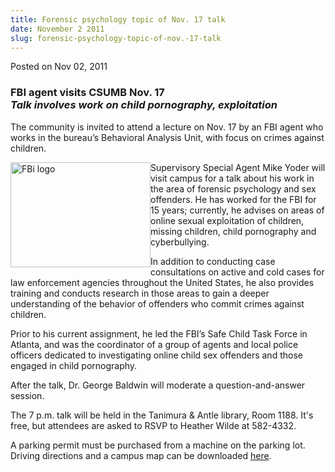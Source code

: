 ```yaml
---
title: Forensic psychology topic of Nov. 17 talk
date: November 2 2011
slug: forensic-psychology-topic-of-nov.-17-talk
---
```





<span class="date">Posted on Nov 02, 2011    </span>
<h3>FBI agent visits CSUMB Nov. 17<br>
<em>Talk involves work on child pornography, exploitation</em></br></h3>
<p>The community is invited to attend a lecture on Nov. 17 by an
FBI agent who works in the bureau&#x2019;s Behavioral Analysis Unit, with
focus on crimes against children.</p>
<p><img alt="FBi logo" src="http://news.csumb.edu/sites/default/files/65/attachments/news/images/fbi_and_seal.jpg" style="float:left; width:224px; height:168px">Supervisory Special
Agent Mike Yoder will visit campus for a talk about his work in the
area of forensic psychology and sex offenders. He has worked for
the FBI for 15 years; currently, he advises on areas of online
sexual exploitation of children, missing children, child
pornography and cyberbullying.</img></p>
<p>In addition to conducting case consultations on active and cold
cases for law enforcement agencies throughout the United States, he
also provides training and conducts research in those areas to gain
a deeper understanding of the behavior of offenders who commit
crimes against children.</p>
<p>Prior to his current assignment, he led the FBI&#x2019;s Safe Child
Task Force in Atlanta, and was the coordinator of a group of agents
and local police officers dedicated to investigating online child
sex offenders and those engaged in child pornography.</p>
<p>After the talk, Dr. George Baldwin will moderate a
question-and-answer session.&#xA0;</p>
<p>The 7 p.m. talk will be held in the Tanimura &amp; Antle
library, Room 1188. It&apos;s free, but attendees are asked to RSVP to
Heather Wilde at 582-4332.</p>
<p>A parking permit must be purchased from a machine on the parking
lot. Driving directions and a campus map can be downloaded <a href="http://csumb.edu/map" rel="nofollow">here</a>.</p>
<p>&#xA0;</p>
<p>&#xA0;</p>
<p><br>
&#xA0;</br></p>





